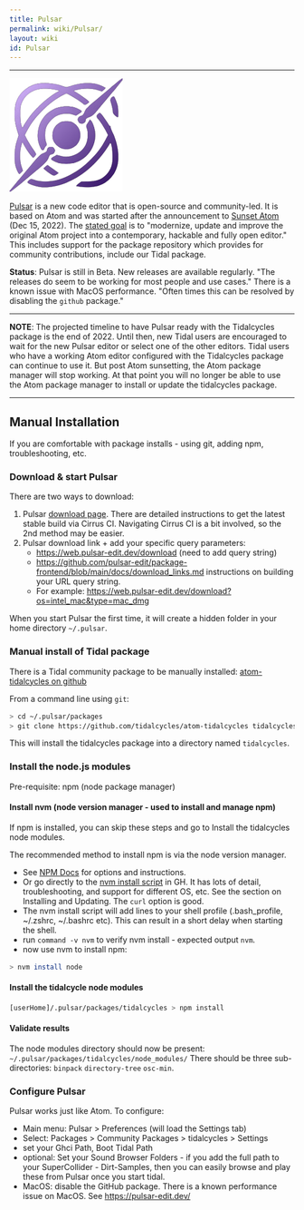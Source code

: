 ```yaml
---
title: Pulsar
permalink: wiki/Pulsar/
layout: wiki
id: Pulsar
---
```

----

![pulsaricon](pulsaricon.png)

[Pulsar](https://pulsar-edit.dev/) is a new code editor that is open-source and community-led. It is based on Atom and was started after the announcement to [Sunset Atom](https://github.blog/2022-06-08-sunsetting-atom/) (Dec 15, 2022). The [stated goal](https://pulsar-edit.dev/about.html) is to "modernize, update and improve the original Atom project into a contemporary, hackable and fully open editor." This includes support for the package repository which provides for community contributions, include our Tidal package.

**Status**: Pulsar is still in Beta. New releases are available regularly. "The releases do seem to be working for most people and use cases." There is a known issue with MacOS performance. "Often times this can be resolved by disabling the `github` package."

---
**NOTE**: The projected timeline to have Pulsar ready with the Tidalcycles package is the end of 2022. Until then, new Tidal users are encouraged to wait for the new Pulsar editor or select one of the other editors. Tidal users who have a working Atom editor configured with the Tidalcycles package can continue to use it. But post Atom sunsetting, the Atom package manager will stop working. At that point you will no longer be able to use the Atom package manager to install or update the tidalcycles package.

---

## Manual Installation
If you are comfortable with package installs - using git, adding npm, troubleshooting, etc.

### Download & start Pulsar
There are two ways to download:
1. Pulsar [download page](https://pulsar-edit.dev/download.html). There are detailed instructions to get the latest stable build via Cirrus CI. Navigating Cirrus CI is a bit involved, so the 2nd method may be easier.
2. Pulsar download link + add your specific query parameters:
    - https://web.pulsar-edit.dev/download (need to add query string)
    - https://github.com/pulsar-edit/package-frontend/blob/main/docs/download_links.md instructions on building your URL query string.
    - For example: https://web.pulsar-edit.dev/download?os=intel_mac&type=mac_dmg

When you start Pulsar the first time, it will create a hidden folder in your home directory `~/.pulsar`.

### Manual install of Tidal package
There is a Tidal community package to be manually installed: [atom-tidalcycles on github](https://github.com/tidalcycles/atom-tidalcycles)

From a command line using `git`:

```bash
> cd ~/.pulsar/packages
> git clone https://github.com/tidalcycles/atom-tidalcycles tidalcycles
```

This will install the tidalcycles package into a directory named `tidalcycles`.

### Install the node.js modules
Pre-requisite: npm (node package manager)

#### Install nvm (node version manager - used to install and manage npm)
If npm is installed, you can skip these steps and go to Install the tidalcycles node modules.

The recommended method to install npm is via the node version manager.
- See [NPM Docs](https://docs.npmjs.com/downloading-and-installing-node-js-and-npm) for options and instructions.
- Or go directly to the [nvm install script](https://github.com/nvm-sh/nvm) in GH. It has lots of detail, troubleshooting, and support for different OS, etc. See the section on Installing and Updating. The `curl` option is good.  
- The nvm install script will add lines to your shell profile (.bash_profile, ~/.zshrc, ~/.bashrc etc). This can result in a short delay when starting the shell.
- run `command -v nvm` to verify nvm install - expected output `nvm`.
- now use nvm to install npm:

```bash
> nvm install node
```

#### Install the tidalcycle node modules

```bash
[userHome]/.pulsar/packages/tidalcycles > npm install
```

#### Validate results
The node modules directory should now be present: `~/.pulsar/packages/tidalcycles/node_modules/`
There should be three sub-directories: `binpack` `directory-tree` `osc-min`.

### Configure Pulsar
Pulsar works just like Atom. To configure:
- Main menu: Pulsar > Preferences  (will load the Settings tab)
- Select: Packages > Community Packages > tidalcycles > Settings
- set your Ghci Path, Boot Tidal Path
- optional: Set your Sound Browser Folders - if you add the full path to your SuperCollider - Dirt-Samples, then you can easily browse and play these from Pulsar once you start tidal.
- MacOS: disable the GitHub package. There is a known performance issue on MacOS. See https://pulsar-edit.dev/
